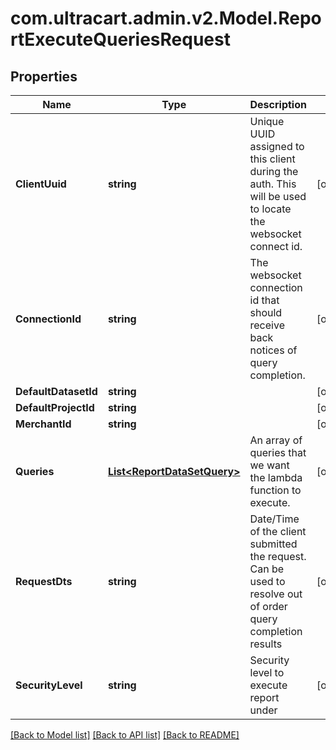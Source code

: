 
# com.ultracart.admin.v2.Model.ReportExecuteQueriesRequest

## Properties

Name | Type | Description | Notes
------------ | ------------- | ------------- | -------------
**ClientUuid** | **string** | Unique UUID assigned to this client during the auth.  This will be used to locate the websocket connect id. | [optional] 
**ConnectionId** | **string** | The websocket connection id that should receive back notices of query completion. | [optional] 
**DefaultDatasetId** | **string** |  | [optional] 
**DefaultProjectId** | **string** |  | [optional] 
**MerchantId** | **string** |  | [optional] 
**Queries** | [**List&lt;ReportDataSetQuery&gt;**](ReportDataSetQuery.md) | An array of queries that we want the lambda function to execute. | [optional] 
**RequestDts** | **string** | Date/Time of the client submitted the request.  Can be used to resolve out of order query completion results | [optional] 
**SecurityLevel** | **string** | Security level to execute report under | [optional] 

[[Back to Model list]](../README.md#documentation-for-models)
[[Back to API list]](../README.md#documentation-for-api-endpoints)
[[Back to README]](../README.md)

